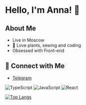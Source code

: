 # Hello, I'm Anna! 👋

## About Me
- Live in Moscow
- 🌱 Love plants, sewing and coding
- Obsessed with Front-end

## 🔗 Connect with Me
- [Telegram](t.me/annalebed)

![TypeScript](https://img.shields.io/badge/TypeScript-3178C6?style=for-the-badge&logo=typescript&logoColor=white)
![JavaScript](https://img.shields.io/badge/JavaScript-F7DF1E?style=for-the-badge&logo=javascript&logoColor=black)
![React](https://img.shields.io/badge/React-61DAFB?style=for-the-badge&logo=react&logoColor=white)
  
[![Top Langs](https://github-readme-stats.vercel.app/api/top-langs/?username=Lebedanna&layout=compact)](https://github.com/Lebedanna/github-readme-stats)


